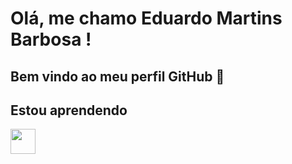 # Olá, me chamo Eduardo Martins Barbosa ! 
## Bem vindo ao meu perfil GitHub 👋

## Estou aprendendo
<img loading="lazy" src="https://cdn.jsdelivr.net/gh/devicons/devicon@latest/devicon.min.css" width="40" height="40"/>
